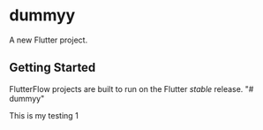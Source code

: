 # dummyy

A new Flutter project.

## Getting Started

FlutterFlow projects are built to run on the Flutter _stable_ release.
"# dummyy" 

This is my testing 1
